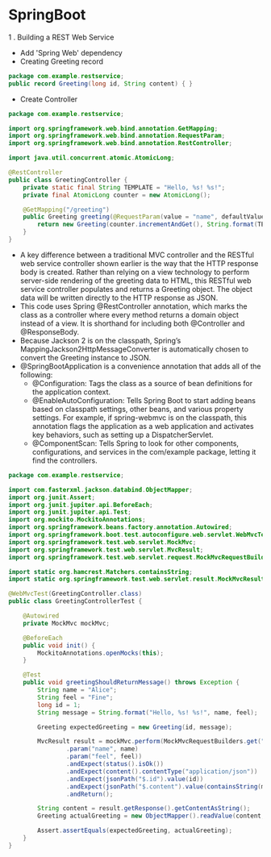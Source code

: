 # SpringBoot 

1 . Building a REST Web Service

- Add 'Spring Web' dependency
- Creating Greeting record
~~~java
package com.example.restservice;
public record Greeting(long id, String content) { }
~~~

- Create Controller
~~~java
package com.example.restservice;

import org.springframework.web.bind.annotation.GetMapping;
import org.springframework.web.bind.annotation.RequestParam;
import org.springframework.web.bind.annotation.RestController;

import java.util.concurrent.atomic.AtomicLong;

@RestController
public class GreetingController {
    private static final String TEMPLATE = "Hello, %s! %s!";
    private final AtomicLong counter = new AtomicLong();

    @GetMapping("/greeting")
    public Greeting greeting(@RequestParam(value = "name", defaultValue = "World") String name, @RequestParam(value = "feel", defaultValue = "How are you") String feel) {
        return new Greeting(counter.incrementAndGet(), String.format(TEMPLATE, name, feel));
    }
}
~~~
- A key difference between a traditional MVC controller and the RESTful web service controller shown earlier is the way that the HTTP response body is created. Rather than relying on a view technology to perform server-side rendering of the greeting data to HTML, this RESTful web service controller populates and returns a Greeting object. The object data will be written directly to the HTTP response as JSON.
- This code uses Spring @RestController annotation, which marks the class as a controller where every method returns a domain object instead of a view. It is shorthand for including both @Controller and @ResponseBody.
- Because Jackson 2 is on the classpath, Spring’s MappingJackson2HttpMessageConverter is automatically chosen to convert the Greeting instance to JSON.
- @SpringBootApplication is a convenience annotation that adds all of the following:
    - @Configuration: Tags the class as a source of bean definitions for the application context.
    - @EnableAutoConfiguration: Tells Spring Boot to start adding beans based on classpath settings, other beans, and various property settings. For example, if spring-webmvc is on the classpath, this annotation flags the application as a web application and activates key behaviors, such as setting up a DispatcherServlet.
    - @ComponentScan: Tells Spring to look for other components, configurations, and services in the com/example package, letting it find the controllers.
    
~~~java
package com.example.restservice;

import com.fasterxml.jackson.databind.ObjectMapper;
import org.junit.Assert;
import org.junit.jupiter.api.BeforeEach;
import org.junit.jupiter.api.Test;
import org.mockito.MockitoAnnotations;
import org.springframework.beans.factory.annotation.Autowired;
import org.springframework.boot.test.autoconfigure.web.servlet.WebMvcTest;
import org.springframework.test.web.servlet.MockMvc;
import org.springframework.test.web.servlet.MvcResult;
import org.springframework.test.web.servlet.request.MockMvcRequestBuilders;

import static org.hamcrest.Matchers.containsString;
import static org.springframework.test.web.servlet.result.MockMvcResultMatchers.*;

@WebMvcTest(GreetingController.class)
public class GreetingControllerTest {

    @Autowired
    private MockMvc mockMvc;

    @BeforeEach
    public void init() {
        MockitoAnnotations.openMocks(this);
    }

    @Test
    public void greetingShouldReturnMessage() throws Exception {
        String name = "Alice";
        String feel = "Fine";
        long id = 1;
        String message = String.format("Hello, %s! %s!", name, feel);

        Greeting expectedGreeting = new Greeting(id, message);

        MvcResult result = mockMvc.perform(MockMvcRequestBuilders.get("/greeting")
                .param("name", name)
                .param("feel", feel))
                .andExpect(status().isOk())
                .andExpect(content().contentType("application/json"))
                .andExpect(jsonPath("$.id").value(id))
                .andExpect(jsonPath("$.content").value(containsString(message)))
                .andReturn();

        String content = result.getResponse().getContentAsString();
        Greeting actualGreeting = new ObjectMapper().readValue(content, Greeting.class);

        Assert.assertEquals(expectedGreeting, actualGreeting);
    }
}
~~~